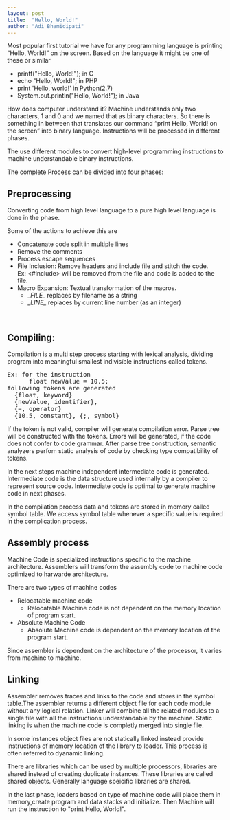 ```yaml
---
layout: post
title:  "Hello, World!"
author: "Adi Bhamidipati"
---
```


Most popular first tutorial we have for any programming language is printing “Hello, World!” on the screen. Based on the language it might be one of these or similar

- printf("Hello, World!"); in C
- echo "Hello, World!"; in PHP
- print 'Hello, world!' in Python(2.7)
- System.out.println("Hello, World!"); in Java

How does computer understand it? Machine understands only two characters, 1 and 0 and we named that as binary characters. So there is something in between that translates our command “print Hello, World! on the screen” into binary language. Instructions will be processed in different phases.

The use different modules to convert high-level programming instructions to machine understandable binary instructions.

The complete Process can be divided into four phases:

## Preprocessing
Converting code from high level language to a pure high level language is done in the phase. <br />

Some of the actions to achieve this are <br />

* Concatenate code split in multiple lines
* Remove the comments
* Process escape sequences
* File Inclusion: Remove headers and include file and stitch the code.
  <br />
  Ex: <#include> will be removed from the file and code is added to the file.
* Macro Expansion: Textual transformation of the macros.
  <br />
  + \__FILE\__ replaces by filename as a string
  + \__LINE\__ replaces by current line number (as an integer)
 <br />

## Compiling:
<p>
Compilation is a multi step process starting with lexical analysis, dividing program into meaningful smallest indivisible instructions called tokens.
</p> 
<pre>
Ex: for the instruction
      float newValue = 10.5;
following tokens are generated
  {float, keyword}
  {newValue, identifier},
  {=, operator} 
  {10.5, constant}, {;, symbol}
</pre>

<p>
If the token is not valid, compiler will generate compilation error. Parse tree will be constructed with the tokens. Errors will be generated, if the code does not confer to code grammar. After parse tree construction, semantic analyzers perfom static analysis of code by checking type compatibility of tokens. 
</p>
<p>
In the next steps machine independent intermediate code is generated. Intermediate code is the data structure used internally by a compiler to represent source code. Intermediate code is optimal to generate machine code in next phases.
</p>
<p>
In the compilation process data and tokens are stored in memory called symbol table. We access symbol table whenever a specific value is required in the complication process. 
</p>

## Assembly process

Machine Code is specialized instructions specific to the machine architecture. Assemblers will transform the assembly code to machine code optimized to harwarde architecture.

There are two types of machine codes
* Relocatable machine code
  + Relocatable Machine code is not dependent on the memory location of program start.
* Absolute Machine Code
  + Absolute Machine code is dependent on the memory location of the program start.
<p>
Since assembler is dependent on the architecture of the processor, it varies from machine to machine.
</p>

## Linking
Assembler removes traces and links to the code and stores in the symbol table.The assembler returns a different object file for each code module without any logical relation. Linker will combine all the related modules to a single file with all the instructions understandable by the machine. Static linking is when the machine code is completly merged into single file.

In some instances object files are not statically linked instead provide instructions of memory location of the library to loader. This  process is often referred to dyanamic linking.

There are libraries which can be used by multiple processors, libraries are shared instead of creating duplicate instances. These libraries are called shared objects. Generally language speicific libraries are shared.

In the last phase, loaders based on type of machine code will place them in memory,create program and data stacks and initialize. 
Then Machine will run the instruction to "print Hello, World!".
